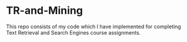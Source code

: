 # TR-and-Mining
This repo consists of my code which I have implemented for completing Text Retrieval and Search Engines course assignments.

